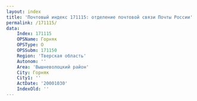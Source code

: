 ```yaml
---
layout: index
title: 'Почтовый индекс 171115: отделение почтовой связи Почты России'
permalink: /171115/
data:
    Index: 171115
    OPSName: Горняк
    OPSType: О
    OPSSubm: 171150
    Region: 'Тверская область'
    Autonom: ''
    Area: 'Вышневолоцкий район'
    City: Горняк
    City1: ''
    ActDate: '20001030'
    IndexOld: ''
---
```

